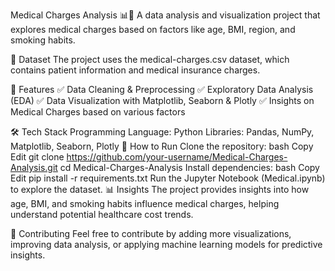 Medical Charges Analysis 📊🏥
A data analysis and visualization project that explores medical charges based on factors like age, BMI, region, and smoking habits.

📂 Dataset
The project uses the medical-charges.csv dataset, which contains patient information and medical insurance charges.

📌 Features
✅ Data Cleaning & Preprocessing
✅ Exploratory Data Analysis (EDA)
✅ Data Visualization with Matplotlib, Seaborn & Plotly
✅ Insights on Medical Charges based on various factors

🛠️ Tech Stack
Programming Language: Python
Libraries: Pandas, NumPy, Matplotlib, Seaborn, Plotly
🚀 How to Run
Clone the repository:
bash
Copy
Edit
git clone https://github.com/your-username/Medical-Charges-Analysis.git
cd Medical-Charges-Analysis
Install dependencies:
bash
Copy
Edit
pip install -r requirements.txt
Run the Jupyter Notebook (Medical.ipynb) to explore the dataset.
📊 Insights
The project provides insights into how age, BMI, and smoking habits influence medical charges, helping understand potential healthcare cost trends.

🤝 Contributing
Feel free to contribute by adding more visualizations, improving data analysis, or applying machine learning models for predictive insights.

